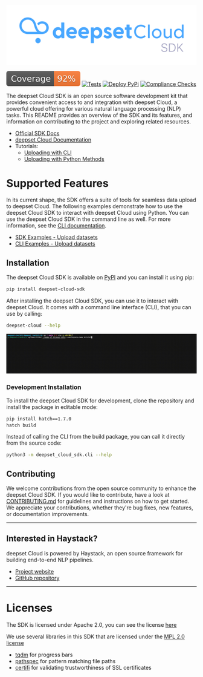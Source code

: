 <p align="center">
  <a href="https://cloud.deepset.ai/"><img src="/assets/logo.png"  alt="deepset Cloud SDK"></a>
</p>

[![Coverage badge](https://github.com/deepset-ai/deepset-cloud-sdk/raw/python-coverage-comment-action-data/badge.svg)](https://github.com/deepset-ai/deepset-cloud-sdk/tree/python-coverage-comment-action-data)
[![Tests](https://github.com/deepset-ai/deepset-cloud-sdk/actions/workflows/continuous-integration.yml/badge.svg)](https://github.com/deepset-ai/deepset-cloud-sdk/actions/workflows/continuous-integration.yml)
[![Deploy PyPi](https://github.com/deepset-ai/deepset-cloud-sdk/actions/workflows/deploy-prod.yml/badge.svg)](https://github.com/deepset-ai/deepset-cloud-sdk/actions/workflows/deploy-prod.yml)
[![Compliance Checks](https://github.com/deepset-ai/deepset-cloud-sdk/actions/workflows/compliance.yml/badge.svg)](https://github.com/deepset-ai/deepset-cloud-sdk/actions/workflows/compliance.yml)

The deepset Cloud SDK is an open source software development kit that provides convenient access to and integration with deepset Cloud, a powerful cloud offering for various natural language processing (NLP) tasks.
This README provides an overview of the SDK and its features, and information on contributing to the project and exploring related resources.

- [Official SDK Docs](https://sdk.cloud.deepset.ai)
- [deepset Cloud Documentation](https://docs.cloud.deepset.ai/)
- Tutorials: 
    - [Uploading with CLI](https://docs.cloud.deepset.ai/docs/tutorial-uploading-files-with-cli) 
    - [Uploading with Python Methods](https://docs.cloud.deepset.ai/docs/tutorial-uploading-files-with-python-methods)

# Supported Features

In its current shape, the SDK offers a suite of tools for seamless data upload to deepset Cloud. 
The following examples demonstrate how to use the deepset Cloud SDK to interact with deepset Cloud using Python.
You can use the deepset Cloud SDK in the command line as well. For more information, see the [CLI documentation](docs/examples/cli/README.md).

-   [SDK Examples - Upload datasets](/docs/examples/sdk/upload.py)
-   [CLI Examples - Upload datasets](/docs/examples/cli/README.md)

## Installation
The deepset Cloud SDK is available on [PyPI](https://pypi.org/project/deepset-cloud-sdk/) and you can install it using pip:
```bash
pip install deepset-cloud-sdk
```

After installing the deepset Cloud SDK, you can use it to interact with deepset Cloud. It comes with a command line interface (CLI), that you can use by calling:
```bash
deepset-cloud --help
```

<p align="center">
  <a href="https://cloud.deepset.ai/"><img src="/assets/cli.gif"  alt="deepset Cloud CLI"></a>
</p>

### Development Installation
To install the deepset Cloud SDK for development, clone the repository and install the package in editable mode:
```bash
pip install hatch==1.7.0
hatch build
```

Instead of calling the CLI from the build package, you can call it directly from the source code:
```bash
python3 -m deepset_cloud_sdk.cli --help
```

## Contributing
We welcome contributions from the open source community to enhance the deepset Cloud SDK. If you would like to contribute, have a look at [CONTRIBUTING.md](CONTRIBUTING.md) for guidelines and instructions on how to get started.
We appreciate your contributions, whether they're bug fixes, new features, or documentation improvements.


---

## Interested in Haystack?
deepset Cloud is powered by Haystack, an open source framework for building end-to-end NLP pipelines.

 -    [Project website](https://haystack.deepset.ai/)
 -    [GitHub repository](https://github.com/deepset-ai/haystack)

---

# Licenses
The SDK is licensed under Apache 2.0, you can see the license [here](https://github.com/deepset-ai/deepset-cloud-sdk/blob/main/LICENSE)

We use several libraries in this SDK that are licensed under the [MPL 2.0 license](https://www.mozilla.org/en-US/MPL/2.0/)

- [tqdm](https://github.com/tqdm/tqdm) for progress bars
- [pathspec](https://github.com/cpburnz/python-pathspec) for pattern matching file paths
- [certifi](https://github.com/certifi/python-certifi) for validating trustworthiness of SSL certificates
